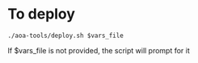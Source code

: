 # To deploy
```
./aoa-tools/deploy.sh $vars_file
```

If $vars_file is not provided, the script will prompt for it